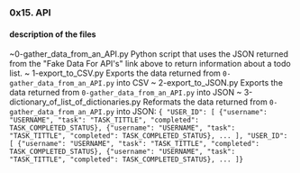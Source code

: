 ### 0x15. API

#### description of the files
~0-gather_data_from_an_API.py
Python script that uses the JSON returned from the "Fake Data For API's" link above to return information about a todo list.
~ 1-export_to_CSV.py
Exports the data returned from ``0-gather_data_from_an_API.py`` into CSV
~ 2-export_to_JSON.py
Exports the data returned from ``0-gather_data_from_an_API.py`` into JSON
~ 3-dictionary_of_list_of_dictionaries.py
Reformats the data returned from ``0-gather_data_from_an_API.py`` into JSON: ``` { "USER_ID": [ {"username": "USERNAME", "task": "TASK_TITTLE", "completed": TASK_COMPLETED_STATUS}, {"username": "USERNAME", "task": "TASK_TITTLE", "completed": TASK_COMPLETED_STATUS}, ... ], "USER_ID": [ {"username": "USERNAME", "task": "TASK_TITTLE", "completed": TASK_COMPLETED_STATUS}, {"username": "USERNAME", "task": "TASK_TITTLE", "completed": TASK_COMPLETED_STATUS}, ... ]} ```
